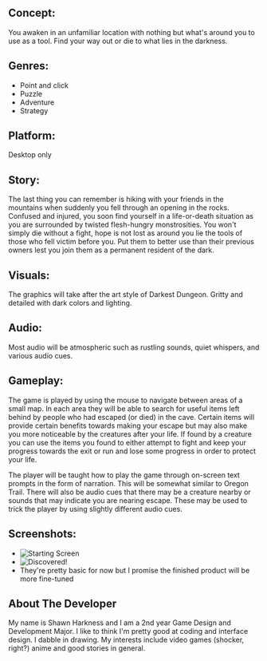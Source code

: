## Concept:
You awaken in an unfamiliar location with nothing but what's around you to use as a tool. Find your way out or die to what lies in the darkness.

## Genres: 
- Point and click   
- Puzzle  
- Adventure  
- Strategy  

## Platform:
Desktop only

## Story:
The last thing you can remember is hiking with your friends in the mountains when suddenly you fell through an opening in the rocks. 
Confused and injured, you soon find yourself in a life-or-death situation as you are surrounded by twisted flesh-hungry monstrosities. 
You won't simply die without a fight, hope is not lost as around you lie the tools of those who fell victim before you. Put them to better
use than their previous owners lest you join them as a permanent resident of the dark.

## Visuals:
The graphics will take after the art style of Darkest Dungeon. Gritty and detailed with dark colors and lighting.

## Audio:
Most audio will be atmospheric such as rustling sounds, quiet whispers, and various audio cues.

## Gameplay:
The game is played by using the mouse to navigate between areas of a small map. In each area they will be able to search for useful items left behind by 
people who had escaped (or died) in the cave. Certain items will provide certain benefits towards making your escape but may also make you
more noticeable by the creatures after your life. If found by a creature you can use the items you found to either attempt to fight and keep your progress
towards the exit or run and lose some progress in order to protect your life.

The player will be taught how to play the game through on-screen text prompts in the form of narration. This will be somewhat similar to 
Oregon Trail. There will also be audio cues that there may be a creature nearby or sounds that may indicate you are nearing escape. These may 
be used to trick the player by using slightly different audio cues.

## Screenshots:

- ![Starting Screen](https://github.com/Shomnomnom/IGME-230/edit/master/StartingScreen.png)  
- ![Discovered!](https://github.com/Shomnomnom/IGME-230/edit/master/Creature.png)  
- They're pretty basic for now but I promise the finished product will be more fine-tuned

## About The Developer
My name is Shawn Harkness and I am a 2nd year Game Design and Development Major. I like to think I'm pretty good at coding and 
interface design. I dabble in drawing. My interests include video games (shocker, right?) anime and good stories in general.
